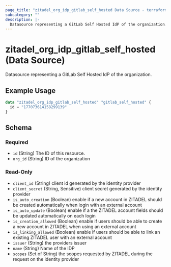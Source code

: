 ```yaml
---
page_title: "zitadel_org_idp_gitlab_self_hosted Data Source - terraform-provider-zitadel"
subcategory: ""
description: |-
  Datasource representing a GitLab Self Hosted IdP of the organization.
---
```


# zitadel_org_idp_gitlab_self_hosted (Data Source)

Datasource representing a GitLab Self Hosted IdP of the organization.

## Example Usage

```terraform
data "zitadel_org_idp_gitlab_self_hosted" "gitlab_self_hosted" {
  id = "177073614158299139"
}
```

<!-- schema generated by tfplugindocs -->
## Schema

### Required

- `id` (String) The ID of this resource.
- `org_id` (String) ID of the organization

### Read-Only

- `client_id` (String) client id generated by the identity provider
- `client_secret` (String, Sensitive) client secret generated by the identity provider
- `is_auto_creation` (Boolean) enable if a new account in ZITADEL should be created automatically when login with an external account
- `is_auto_update` (Boolean) enable if a the ZITADEL account fields should be updated automatically on each login
- `is_creation_allowed` (Boolean) enable if users should be able to create a new account in ZITADEL when using an external account
- `is_linking_allowed` (Boolean) enable if users should be able to link an existing ZITADEL user with an external account
- `issuer` (String) the providers issuer
- `name` (String) Name of the IDP
- `scopes` (Set of String) the scopes requested by ZITADEL during the request on the identity provider
